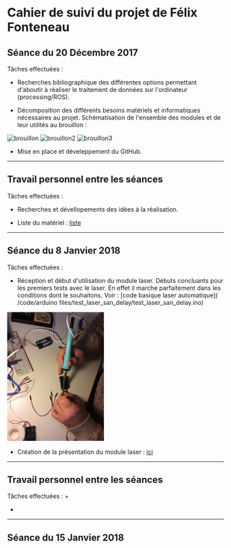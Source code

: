 # Cahier de suivi du projet de Félix Fonteneau


## Séance du 20 Décembre 2017

Tâches effectuées :

  + Recherches bibliographique des différentes options permettant d'aboutir à réaliser le traitement de données sur l'ordinateur (processing/ROS).

  + Décomposition des différents besoins matériels et informatiques nécessaires au projet. Schématisation de l'ensemble des modules et de leur utilités au brouillon : 
  <img src="/documentation/Images/Schéma_brouillon1.jpg" alt="brouillon" height="200">  
  <img src="/documentation/Images/Schéma_brouillon2.jpg" alt="brouillon2" height="200">
  <img src="/documentation/Images/Schéma_brouillon3.jpg" alt="brouillon3" height="200">
  
  + Mise en place et déveleppement du GitHub.  
  
***  

## Travail personnel entre les séances 

Tâches effectuées :
  + Recherches et dévellopements des idées à la réalisation.  
  
  + Liste du matériel : [liste](/documentation/liste_du_materiel.md)
 
  ***  

## Séance du 8 Janvier 2018

Tâches effectuées :
  + Réception et début d'utilisation du module laser. Débuts concluants pour les premiers tests avec le laser. En effet il marche parfaitement dans les conditions dont le souhaitons. Voir : [code basique laser automatique]( /code/arduino files/test_laser_san_delay/test_laser_san_delay.ino)
  <img src="/documentation/Images/soudure_laser.jpg" alt="photo soudure" height="300"/>
  
  + Création de la présentation du module laser : [ici](/Construction_Projet/Laser.md)
  
  ***  
## Travail personnel entre les séances

Tâches effectuées :
  + 
  
  + 
  
  ***  

## Séance du 15 Janvier 2018
